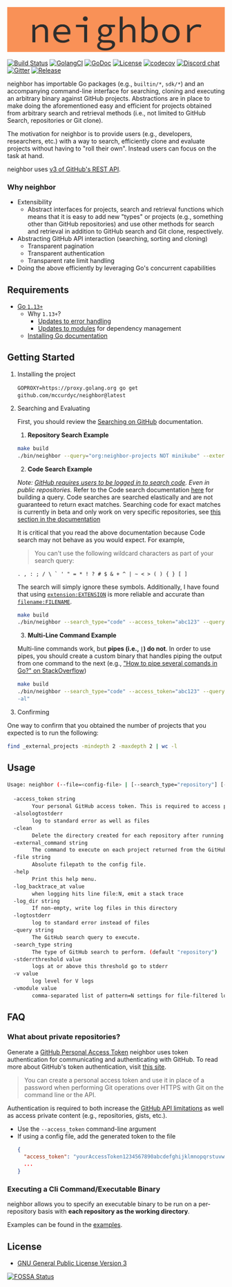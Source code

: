 <div align="center">
  <img src="https://github.com/mccurdyc/neighbor/blob/master/docs/imgs/orange-background-logo.png?raw=true"><br>
</div>

[![Build Status][build-badge]][build-url]
[![GolangCI][golint-badge]][golint-url]
[![GoDoc][godoc-badge]][godoc-url]
[![License][license-badge]][license-url]
[![codecov][codecov-badge]][codecov-url]
[![Discord chat][discord-badge]][discord-url]
[![Gitter][gitter-badge]][gitter-url]
[![Release][release-badge]][release-url]

[build-badge]: https://circleci.com/gh/mccurdyc/neighbor/tree/master.svg?style=svg
[build-url]: https://circleci.com/gh/mccurdyc/neighbor/tree/master
[golint-badge]: https://golangci.com/badges/github.com/mccurdyc/neighbor.svg
[golint-url]: https://golangci.com
[godoc-badge]: https://godoc.org/github.com/mccurdyc/neighbor?status.svg
[godoc-url]: https://pkg.go.dev/github.com/mccurdyc/neighbor?tab=overview
[license-badge]: https://img.shields.io/github/license/mccurdyc/neighbor
[license-url]: LICENSE
[codecov-badge]: https://codecov.io/gh/mccurdyc/neighbor/branch/master/graph/badge.svg
[codecov-url]: https://codecov.io/gh/mccurdyc/neighbor
[discord-badge]: https://img.shields.io/discord/666244141784498177?logo=discord&label=discord&logoColor=white
[discord-url]: https://discord.gg/qq9sA7
[gitter-badge]: https://badges.gitter.im/neighborproject/community.svg
[gitter-url]: https://gitter.im/neighborproject/community?utm_source=badge&utm_medium=badge&utm_campaign=pr-badge
[release-badge]: https://img.shields.io/github/release/mccurdyc/neighbor.svg
[release-url]: https://github.com/mccurdyc/neighbor/releases/latest

neighbor has importable Go packages (e.g., `builtin/*`, `sdk/*`) and an accompanying
command-line interface for searching, cloning and executing an arbitrary binary
against GitHub projects. Abstractions are in place to make doing the aforementioned
easy and efficient for projects obtained from arbitrary search and retrieval methods
(i.e., not limited to GitHub Search, repositories or Git clone).

The motivation for neighbor is to provide users (e.g., developers, researchers, etc.)
with a way to search, efficiently clone and evaluate projects without having to
"roll their own". Instead users can focus on the task at hand.

neighbor uses [v3 of GitHub's REST API](https://developer.github.com/v3/).

### Why neighbor

+ Extensibility
  + Abstract interfaces for projects, search and retrieval functions which means
  that it is easy to add new "types" or projects (e.g., something other than GitHub
  repositories) and use other methods for search and retrieval in addition to
  GitHub search and Git clone, respectively.
+ Abstracting GitHub API interaction (searching, sorting and cloning)
  + Transparent pagination
  + Transparent authentication
  + Transparent rate limit handling
+ Doing the above efficiently by leveraging Go's concurrent capabilities

## Requirements

+ [Go `1.13+`](https://golang.org/dl/)
  + Why `1.13+`?
    + [Updates to error handling](https://blog.golang.org/go1.13-errors)
    + [Updates to modules](https://golang.org/doc/go1.13#modules) for dependency management
  + [Installing Go documentation](https://golang.org/doc/install)

## Getting Started

1. Installing the project

    `GOPROXY=https://proxy.golang.org go get github.com/mccurdyc/neighbor@latest`

2. Searching and Evaluating

    First, you should review the [Searching on GitHub](https://help.github.com/en/github/searching-for-information-on-github/searching-on-github) documentation.

    1. **Repository Search Example**

      ```bash
      make build
      ./bin/neighbor --query="org:neighbor-projects NOT minikube" --external_command="ls -al"
      ```

    2. **Code Search Example**

      _Note: [GitHub requires users to be logged in to search code](https://developer.github.com/v3/search/#search-code).
      Even in public repositories._ Refer to the Code search documentation [here](https://help.github.com/en/github/searching-for-information-on-github/searching-code)
      for building a query. Code searches are searched elastically and are not
      guaranteed to return exact matches. Searching code for exact matches is currently
      in beta and only work on very specific repositories, see [this section in the documentation](https://help.github.com/en/github/searching-for-information-on-github/searching-code-for-exact-matches#searching-code-for-exact-matches)

      It is critical that you read the above documentation because Code search may
      not behave as you would expect. For example,

      > You can't use the following wildcard characters as part of your search query:
      ```
      . , : ; / \ ` ' " = * ! ? # $ & + ^ | ~ < > ( ) { } [ ]
      ```

      The search will simply ignore these symbols. Additionally, I have found that
      using [`extension:EXTENSION`](https://help.github.com/en/github/searching-for-information-on-github/searching-code#search-by-file-extension)
      is more reliable and accurate than [`filename:FILENAME`](https://help.github.com/en/github/searching-for-information-on-github/searching-code#search-by-filename).

      ```bash
      make build
      ./bin/neighbor --search_type="code" --access_token="abc123" --query="pkg/errors in:file extension:mod path:/ user:mccurdyc" --external_command="ls -al"
      ```

    3. **Multi-Line Command Example**

      Multi-line commands work, but **pipes (i.e., `|`) do not**. In order to use pipes,
      you should create a custom binary that handles piping the output from one command
      to the next (e.g., ["How to pipe several comands in Go?" on StackOverflow](https://stackoverflow.com/questions/10781516/how-to-pipe-several-commands-in-go))

      ```bash
      make build
      ./bin/neighbor --search_type="code" --access_token="abc123" --query="pkg/errors in:file extension:mod path:/ user:mccurdyc" --external_command="ls \
      -al"
      ```

3. Confirming

  One way to confirm that you obtained the number of projects that you expected
  is to run the following:

  ```bash
  find _external_projects -mindepth 2 -maxdepth 2 | wc -l
  ```

## Usage

```bash
Usage: neighbor (--file=<config-file> | [--search_type="repository"] [--access_token=<github-access-token>] --query=<github-query> --external_command=<command> | --search_type="code" --access_token=<github-access-token> --query=<github-query> --external_command=<command>) [--clean=<[true|false>]

  -access_token string
        Your personal GitHub access token. This is required to access private repositories and increases rate limits.
  -alsologtostderr
        log to standard error as well as files
  -clean
        Delete the directory created for each repository after running the external command against the repository. (default true)
  -external_command string
        The command to execute on each project returned from the GitHub search query.
  -file string
        Absolute filepath to the config file.
  -help
        Print this help menu.
  -log_backtrace_at value
        when logging hits line file:N, emit a stack trace
  -log_dir string
        If non-empty, write log files in this directory
  -logtostderr
        log to standard error instead of files
  -query string
        The GitHub search query to execute.
  -search_type string
        The type of GitHub search to perform. (default "repository")
  -stderrthreshold value
        logs at or above this threshold go to stderr
  -v value
        log level for V logs
  -vmodule value
        comma-separated list of pattern=N settings for file-filtered logging
```

## FAQ

### What about private repositories?

Generate a [GitHub Personal Access Token](https://github.com/settings/tokens)
neighbor uses token authentication for communicating and authenticating with GitHub.
To read more about GitHub's token authentication, visit [this site](https://help.github.com/articles/creating-a-personal-access-token-for-the-command-line/).

> You can create a personal access token and use it in place of a password when performing Git operations over HTTPS with Git on the command line or the API.

Authentication is required to both increase the [GitHub API limitations](https://godoc.org/github.com/google/go-github/github#hdr-Rate_Limiting)
as well as access private content (e.g., repositories, gists, etc.).

+ Use the `--access_token` command-line argument
+ If using a config file, add the generated token to the file
  ```json
  {
    "access_token": "yourAccessToken1234567890abcdefghijklmnopqrstuvwxyz",
    ...
  }
  ```

### Executing a Cli Command/Executable Binary

neighbor allows you to specify an executable binary to be run on
a per-repository basis with **each repository as the working directory**.

Examples can be found in the [examples](./_examples).

## License
+ [GNU General Public License Version 3](./LICENSE)

[![FOSSA Status](https://app.fossa.io/api/projects/git%2Bgithub.com%2Fmccurdyc%2Fneighbor.svg?type=large)](https://app.fossa.io/projects/git%2Bgithub.com%2Fmccurdyc%2Fneighbor?ref=badge_large)
